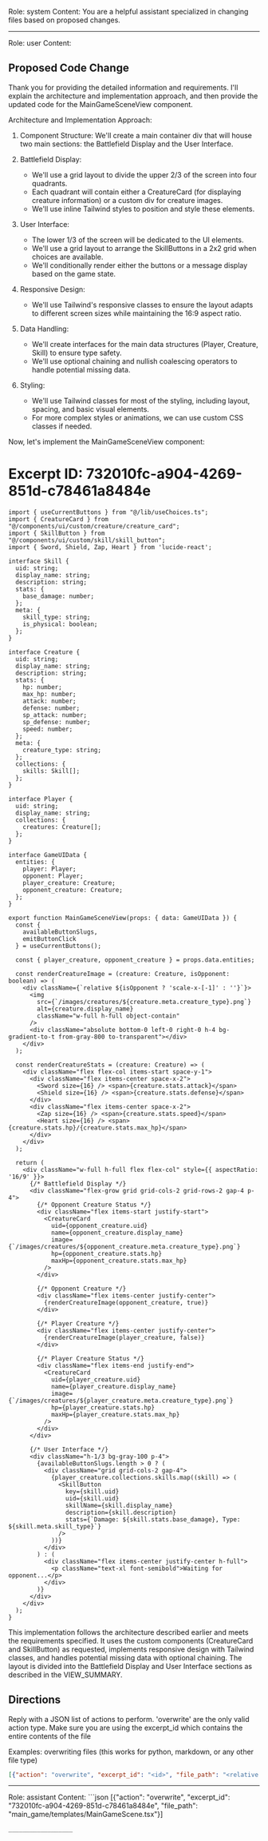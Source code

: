 Role: system
Content: You are a helpful assistant specialized in changing files based on proposed changes.
__________________
Role: user
Content: 
## Proposed Code Change
Thank you for providing the detailed information and requirements. I'll explain the architecture and implementation approach, and then provide the updated code for the MainGameSceneView component.

Architecture and Implementation Approach:

1. Component Structure:
   We'll create a main container div that will house two main sections: the Battlefield Display and the User Interface.

2. Battlefield Display:
   - We'll use a grid layout to divide the upper 2/3 of the screen into four quadrants.
   - Each quadrant will contain either a CreatureCard (for displaying creature information) or a custom div for creature images.
   - We'll use inline Tailwind styles to position and style these elements.

3. User Interface:
   - The lower 1/3 of the screen will be dedicated to the UI elements.
   - We'll use a grid layout to arrange the SkillButtons in a 2x2 grid when choices are available.
   - We'll conditionally render either the buttons or a message display based on the game state.

4. Responsive Design:
   - We'll use Tailwind's responsive classes to ensure the layout adapts to different screen sizes while maintaining the 16:9 aspect ratio.

5. Data Handling:
   - We'll create interfaces for the main data structures (Player, Creature, Skill) to ensure type safety.
   - We'll use optional chaining and nullish coalescing operators to handle potential missing data.

6. Styling:
   - We'll use Tailwind classes for most of the styling, including layout, spacing, and basic visual elements.
   - For more complex styles or animations, we can use custom CSS classes if needed.

Now, let's implement the MainGameSceneView component:

# Excerpt ID: 732010fc-a904-4269-851d-c78461a8484e
```tsx main_game/templates/MainGameScene.tsx
import { useCurrentButtons } from "@/lib/useChoices.ts";
import { CreatureCard } from "@/components/ui/custom/creature/creature_card";
import { SkillButton } from "@/components/ui/custom/skill/skill_button";
import { Sword, Shield, Zap, Heart } from 'lucide-react';

interface Skill {
  uid: string;
  display_name: string;
  description: string;
  stats: {
    base_damage: number;
  };
  meta: {
    skill_type: string;
    is_physical: boolean;
  };
}

interface Creature {
  uid: string;
  display_name: string;
  description: string;
  stats: {
    hp: number;
    max_hp: number;
    attack: number;
    defense: number;
    sp_attack: number;
    sp_defense: number;
    speed: number;
  };
  meta: {
    creature_type: string;
  };
  collections: {
    skills: Skill[];
  };
}

interface Player {
  uid: string;
  display_name: string;
  collections: {
    creatures: Creature[];
  };
}

interface GameUIData {
  entities: {
    player: Player;
    opponent: Player;
    player_creature: Creature;
    opponent_creature: Creature;
  };
}

export function MainGameSceneView(props: { data: GameUIData }) {
  const {
    availableButtonSlugs,
    emitButtonClick
  } = useCurrentButtons();

  const { player_creature, opponent_creature } = props.data.entities;

  const renderCreatureImage = (creature: Creature, isOpponent: boolean) => (
    <div className={`relative ${isOpponent ? 'scale-x-[-1]' : ''}`}>
      <img
        src={`/images/creatures/${creature.meta.creature_type}.png`}
        alt={creature.display_name}
        className="w-full h-full object-contain"
      />
      <div className="absolute bottom-0 left-0 right-0 h-4 bg-gradient-to-t from-gray-800 to-transparent"></div>
    </div>
  );

  const renderCreatureStats = (creature: Creature) => (
    <div className="flex flex-col items-start space-y-1">
      <div className="flex items-center space-x-2">
        <Sword size={16} /> <span>{creature.stats.attack}</span>
        <Shield size={16} /> <span>{creature.stats.defense}</span>
      </div>
      <div className="flex items-center space-x-2">
        <Zap size={16} /> <span>{creature.stats.speed}</span>
        <Heart size={16} /> <span>{creature.stats.hp}/{creature.stats.max_hp}</span>
      </div>
    </div>
  );

  return (
    <div className="w-full h-full flex flex-col" style={{ aspectRatio: '16/9' }}>
      {/* Battlefield Display */}
      <div className="flex-grow grid grid-cols-2 grid-rows-2 gap-4 p-4">
        {/* Opponent Creature Status */}
        <div className="flex items-start justify-start">
          <CreatureCard
            uid={opponent_creature.uid}
            name={opponent_creature.display_name}
            image={`/images/creatures/${opponent_creature.meta.creature_type}.png`}
            hp={opponent_creature.stats.hp}
            maxHp={opponent_creature.stats.max_hp}
          />
        </div>

        {/* Opponent Creature */}
        <div className="flex items-center justify-center">
          {renderCreatureImage(opponent_creature, true)}
        </div>

        {/* Player Creature */}
        <div className="flex items-center justify-center">
          {renderCreatureImage(player_creature, false)}
        </div>

        {/* Player Creature Status */}
        <div className="flex items-end justify-end">
          <CreatureCard
            uid={player_creature.uid}
            name={player_creature.display_name}
            image={`/images/creatures/${player_creature.meta.creature_type}.png`}
            hp={player_creature.stats.hp}
            maxHp={player_creature.stats.max_hp}
          />
        </div>
      </div>

      {/* User Interface */}
      <div className="h-1/3 bg-gray-100 p-4">
        {availableButtonSlugs.length > 0 ? (
          <div className="grid grid-cols-2 gap-4">
            {player_creature.collections.skills.map((skill) => (
              <SkillButton
                key={skill.uid}
                uid={skill.uid}
                skillName={skill.display_name}
                description={skill.description}
                stats={`Damage: ${skill.stats.base_damage}, Type: ${skill.meta.skill_type}`}
              />
            ))}
          </div>
        ) : (
          <div className="flex items-center justify-center h-full">
            <p className="text-xl font-semibold">Waiting for opponent...</p>
          </div>
        )}
      </div>
    </div>
  );
}
```

This implementation follows the architecture described earlier and meets the requirements specified. It uses the custom components (CreatureCard and SkillButton) as requested, implements responsive design with Tailwind classes, and handles potential missing data with optional chaining. The layout is divided into the Battlefield Display and User Interface sections as described in the VIEW_SUMMARY.

## Directions
Reply with a JSON list of actions to perform. 'overwrite' are the only valid action type. 
Make sure you are using the excerpt_id which contains the entire contents of the file

Examples:
overwriting files (this works for python, markdown, or any other file type)
```json output_example1
[{"action": "overwrite", "excerpt_id": "<id>", "file_path": "<relative file path>"}]
```

__________________
Role: assistant
Content: ```json
[{"action": "overwrite", "excerpt_id": "732010fc-a904-4269-851d-c78461a8484e", "file_path": "main_game/templates/MainGameScene.tsx"}]
```
__________________
